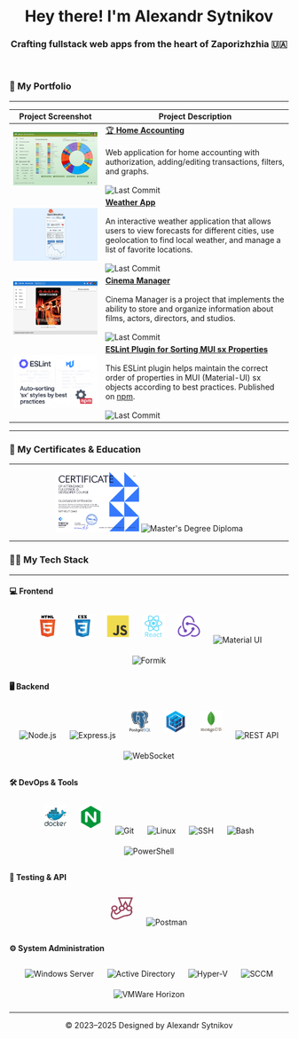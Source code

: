 <h1 align="center">Hey there! I'm Alexandr Sytnikov</h1>
<h3 align="center">Crafting fullstack web apps from the heart of Zaporizhzhia 🇺🇦</h3>

&nbsp;

### 💼 My Portfolio

---

| Project Screenshot                                                              | Project Description                                                                                                                                                                                                                                                                                                                                                                                                                                         |
| ------------------------------------------------------------------------------- | ----------------------------------------------------------------------------------------------------------------------------------------------------------------------------------------------------------------------------------------------------------------------------------------------------------------------------------------------------------------------------------------------------------------------------------------------------------- |
| ![Home Accounting](./screenshots/home-accounting.png)                           | [🏆 **Home Accounting**](https://github.com/sytnikovzp/home-accounting#readme)<br><br>Web application for home accounting with authorization, adding/editing transactions, filters, and graphs.<br><br><img src="https://img.shields.io/github/last-commit/sytnikovzp/home-accounting" alt="Last Commit">                                                                                                                                                   |
| ![Weather App](./screenshots/weather-app.png)                                   | [**Weather App**](https://github.com/sytnikovzp/weather-app#readme)<br><br>An interactive weather application that allows users to view forecasts for different cities, use geolocation to find local weather, and manage a list of favorite locations.<br><br><img src="https://img.shields.io/github/last-commit/sytnikovzp/weather-app" alt="Last Commit">                                                                                               |
| ![Cinema Manager](./screenshots/cinema-manager.jpg)                             | [**Cinema Manager**](https://github.com/sytnikovzp/cinema-manager#readme)<br><br>Cinema Manager is a project that implements the ability to store and organize information about films, actors, directors, and studios.<br><br><img src="https://img.shields.io/github/last-commit/sytnikovzp/cinema-manager" alt="Last Commit">                                                                                                                            |
| ![ESLint Plugin for Sorting MUI sx Properties](./screenshots/eslint-mui-sx.png) | [**ESLint Plugin for Sorting MUI sx Properties**](https://github.com/sytnikovzp/eslint-plugin-mui-sx-order#readme)<br><br>This ESLint plugin helps maintain the correct order of properties in MUI (Material-UI) sx objects according to best practices. Published on [npm](https://www.npmjs.com/package/eslint-plugin-mui-sx-order).<br><br><img src="https://img.shields.io/github/last-commit/sytnikovzp/eslint-plugin-mui-sx-order" alt="Last Commit"> |

---

### 🌟 My Certificates & Education

---

<div align="center">
  <img src="./education/certificate-fc.jpg" alt="Freshcode Trainee" width="30%" />
  <img src="./education/master-diploma.jpg" alt="Master's Degree Diploma" width="30%" />
</div>

---

### 🧑‍💻 My Tech Stack

---

#### 💻 Frontend

<div align="center">
  <img src="https://raw.githubusercontent.com/devicons/devicon/master/icons/html5/html5-original-wordmark.svg" alt="HTML5" width="40" height="40" style="margin:10px"/>
  <img src="https://raw.githubusercontent.com/devicons/devicon/master/icons/css3/css3-original-wordmark.svg" alt="CSS3" width="40" height="40" style="margin:10px"/>
  <img src="https://raw.githubusercontent.com/devicons/devicon/master/icons/javascript/javascript-original.svg" alt="JavaScript" width="40" height="40" style="margin:10px"/>
  <img src="https://raw.githubusercontent.com/devicons/devicon/master/icons/react/react-original-wordmark.svg" alt="React" width="40" height="40" style="margin:10px"/>
  <img src="https://raw.githubusercontent.com/devicons/devicon/master/icons/redux/redux-original.svg" alt="Redux" width="40" height="40" style="margin:10px"/> <img src="https://mui.com/static/logo.png" alt="Material UI" width="40" height="40" style="margin:10px"/>
  <img src="https://cdn.zapier.com/storage/developer_cli/20e6b8d4515c7e1ed6f1db25a2a3d3f2_2.png" alt="Formik" width="40" height="40" style="margin:10px"/> 
</div>

#### 🖥️ Backend

<div align="center">
  <img src="https://iconduck.com/vectors/vctrruvykdlj/media/svg/download" alt="Node.js" width="40" height="40" style="margin:10px"/>
  <img src="https://adware-technologies.s3.amazonaws.com/uploads/technology/thumbnail/20/express-js.png" alt="Express.js" width="40" height="40" style="margin:10px"/>
  <img src="https://raw.githubusercontent.com/devicons/devicon/master/icons/postgresql/postgresql-original-wordmark.svg" alt="PostgreSQL" width="40" height="40" style="margin:10px"/>
  <img src="https://raw.githubusercontent.com/devicons/devicon/master/icons/sequelize/sequelize-original.svg" alt="Sequelize" width="40" height="40" style="margin:10px"/>
  <img src="https://raw.githubusercontent.com/devicons/devicon/master/icons/mongodb/mongodb-original-wordmark.svg" alt="MongoDB" width="40" height="40" style="margin:10px"/>
  <img src="https://www.cobbleweb.co.uk/wp/wp-content/uploads/2021/10/Tech_Foundation-6-RESTful-API.svg" alt="REST API" width="40" height="40" style="margin:10px"/>
  <img src="https://upload.wikimedia.org/wikipedia/commons/c/cd/WebSocket_colored_logo.svg" alt="WebSocket" width="40" height="40" style="margin:10px"/>
</div>

#### 🛠️ DevOps & Tools

<div align="center">
  <img src="https://raw.githubusercontent.com/devicons/devicon/master/icons/docker/docker-original-wordmark.svg" alt="Docker" width="40" height="40" style="margin:10px"/>
  <img src="https://raw.githubusercontent.com/devicons/devicon/master/icons/nginx/nginx-original.svg" alt="Nginx" width="40" height="40" style="margin:10px"/>
  <img src="https://www.vectorlogo.zone/logos/git-scm/git-scm-icon.svg" alt="Git" width="40" height="40" style="margin:10px"/>
  <img src="https://cdn.jsdelivr.net/gh/devicons/devicon/icons/linux/linux-original.svg" alt="Linux" width="40" height="40" style="margin:10px"/>
  <img src="https://pc.net/img/terms/ssh.svg" alt="SSH" width="40" height="40" style="margin:10px"/>
  <img src="https://cdn.iconscout.com/icon/premium/png-256-thumb/bash-shell-script-7855733-6374566.png" alt="Bash" width="40" height="40" style="margin:10px"/>
  <img src="https://upload.wikimedia.org/wikipedia/commons/a/a1/Powershell_128.svg" alt="PowerShell" width="40" height="40" style="margin:10px"/>
</div>

#### 🧪 Testing & API

<div align="center">
  <img src="https://raw.githubusercontent.com/devicons/devicon/master/icons/jest/jest-plain.svg" alt="Jest" width="40" height="40" style="margin:10px"/>
  <img src="https://cdn.iconscout.com/icon/free/png-256/free-postman-logo-icon-download-in-svg-png-gif-file-formats--technology-social-media-company-brand-vol-5-pack-logos-icons-2945092.png" alt="Postman" width="40" height="40" style="margin:10px"/>
</div>

#### ⚙️ System Administration

<div align="center">
  <img src="https://happyware.com/media/image/c8/a2/59/Windows-Server.png" alt="Windows Server" width="40" height="40" style="margin:10px"/>
  <img src="https://static-00.iconduck.com/assets.00/azure-active-directory-aad-icon-976x1024-wsgkjjk2.png" alt="Active Directory" width="40" height="40" style="margin:10px"/>
  <img src="https://www.svgrepo.com/show/331779/virtual-machines.svg" alt="Hyper-V" width="40" height="40" style="margin:10px"/>
  <img src="https://www.johndstech.com/wp-content/uploads/2016/02/SCCM2012R2_big-1.png" alt="SCCM" width="40" height="40" style="margin:10px"/>
  <img src="https://media.imgcdn.org/repo/2023/03/vmware-horizon-enterprise-version/676d08a326649-vmware-horizon-enterprise-version-Icon.webp" alt="VMWare Horizon" width="40" height="40" style="margin:10px"/>
</div>

---

<p align="center">© 2023–2025 Designed by Alexandr Sytnikov</p>
